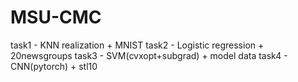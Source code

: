# MSU-CMC
task1 - KNN realization + MNIST 
task2 - Logistic regression + 20newsgroups
task3 - SVM(cvxopt+subgrad) + model data
task4 - CNN(pytorch) + stl10
